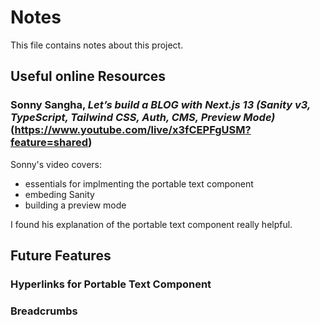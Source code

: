 # Notes
This file contains notes about this project.

## Useful online Resources

### Sonny Sangha, *Let’s build a BLOG with Next.js 13 (Sanity v3, TypeScript, Tailwind CSS, Auth, CMS, Preview Mode)* (https://www.youtube.com/live/x3fCEPFgUSM?feature=shared)
Sonny's video covers:
- essentials for implmenting the portable text component
- embeding Sanity
- building a preview mode

I found his explanation of the portable text component really helpful.


## Future Features

### Hyperlinks for Portable Text Component

### Breadcrumbs

## 
